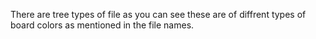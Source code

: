 There are tree types of file as you can see these are of diffrent types of board colors as mentioned in the file names.
